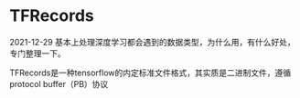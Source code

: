 # TFRecords

2021-12-29
基本上处理深度学习都会遇到的数据类型，为什么用，有什么好处，专门整理一下。

TFRecords是一种tensorflow的内定标准文件格式，其实质是二进制文件，遵循protocol buffer（PB）协议


